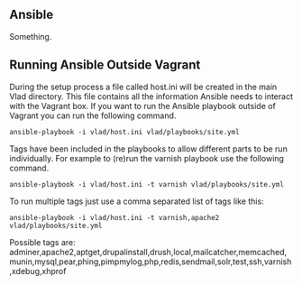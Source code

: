 ## Ansible

Something.

## Running Ansible Outside Vagrant

During the setup process a file called host.ini will be created in the main Vlad directory. This file contains all the information Ansible needs to interact with the Vagrant box. If you want to run the Ansible playbook outside of Vagrant you can run the following command.

    ansible-playbook -i vlad/host.ini vlad/playbooks/site.yml

Tags have been included in the playbooks to allow different parts to be run individually. For example to (re)run the varnish playbook use the following command.

    ansible-playbook -i vlad/host.ini -t varnish vlad/playbooks/site.yml

To run multiple tags just use a comma separated list of tags like this:

    ansible-playbook -i vlad/host.ini -t varnish,apache2 vlad/playbooks/site.yml

Possible tags are: adminer,apache2,aptget,drupalinstall,drush,local,mailcatcher,memcached,munin,mysql,pear,phing,pimpmylog,php,redis,sendmail,solr,test,ssh,varnish,xdebug,xhprof
